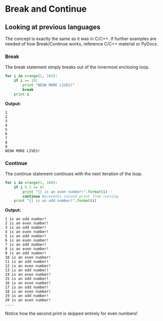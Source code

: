 # Break and Continue

## Looking at previous languages

The concept is exactly the same as it was in C/C++. If further examples are needed of how Break/Continue works, reference C/C++ material or PyDocs.

### Break

The break statement simply breaks out of the innermost enclosing loop.

```python
for i in xrange(1, 101):
    if i == 10:
        print "NEOW MORE LIVES!"
        break
    print i
```

**Output:**

```text
1
2
3
4
5
6
7
8
9
NEOW MORE LIVES!
```

### Continue

The continue statement continues with the next iteration of the loop.

```python
for i in xrange(1, 100):​
    if i % 2 == 0:​
        print "{} is an even number!".format(i)​
        continue #prevents second print from running​
    print "{} is an odd number!".format(i) ​
```

**Output:**

```text
1 is an odd number!
2 is an even number!
3 is an odd number!
4 is an even number!
5 is an odd number!
6 is an even number!
7 is an odd number!
8 is an even number!
9 is an odd number!
10 is an even number!
11 is an odd number!
12 is an even number!
13 is an odd number!
14 is an even number!
15 is an odd number!
16 is an even number!
17 is an odd number!
18 is an even number!
19 is an odd number!
20 is an even number!
....
```

Notice how the second print is skipped entirely for even numbers!

